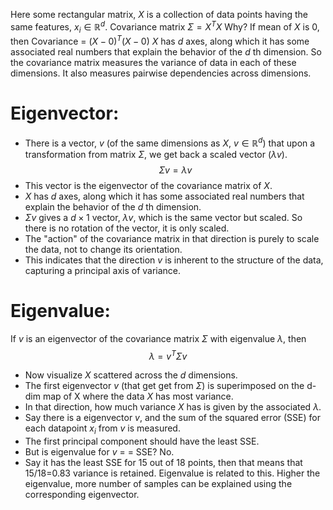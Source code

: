 Here some rectangular matrix, $X$ is a collection of data points having the same features, $x_i \in \mathbb{R}^d$.
Covariance matrix $\Sigma = X^TX$ 
	Why? If mean of $X$ is 0, then Covariance = $(X-0)^T(X-0)$ 
$X$ has $d$ axes, along which it has some associated real numbers that explain the behavior of the $d$ th dimension. So the covariance matrix measures the variance of data in each of these dimensions. 
It also measures pairwise dependencies across dimensions. 

# Eigenvector:
- There is a vector, $v$ (of the same dimensions as $X$, $v \in \mathbb{R}^d$) that upon a transformation from matrix $\Sigma$, we get back a scaled vector ($\lambda v$).
$$\Sigma v = \lambda v$$
- This vector is the eigenvector of the covariance matrix of $X$. 
- $X$ has $d$ axes, along which it has some associated real numbers that explain the behavior of the $d$ th dimension. 
-  $\Sigma v$ gives a $d \times 1$ vector, $\lambda v$, which is the same vector but scaled. So there is no rotation of the vector, it is only scaled. 
- The "action" of the covariance matrix in that direction is purely to scale the data, not to change its orientation. 
- This indicates that the direction $v$ is inherent to the structure of the data, capturing a principal axis of variance.

# Eigenvalue:
If $v$ is an eigenvector of the covariance matrix $\Sigma$ with eigenvalue $\lambda$, then $$\lambda = v^T \Sigma v$$
- Now visualize $X$ scattered across the $d$ dimensions. 
- The first eigenvector $v$ (that get get from $\Sigma$) is superimposed on the d-dim map of X where the data $X$ has most variance. 
- In that direction, how much variance $X$ has is given by the associated $\lambda$. 
- Say there is a eigenvector $v$, and the sum of the squared error (SSE) for each datapoint $x_i$ from $v$ is measured. 
- The first principal component should have the least SSE. 
- But is eigenvalue for $v$ = = SSE? No. 
- Say it has the least SSE for 15 out of 18 points, then that means that 15/18=0.83 variance is retained. Eigenvalue is related to this. Higher the eigenvalue, more number of samples can be explained using the corresponding eigenvector.  





